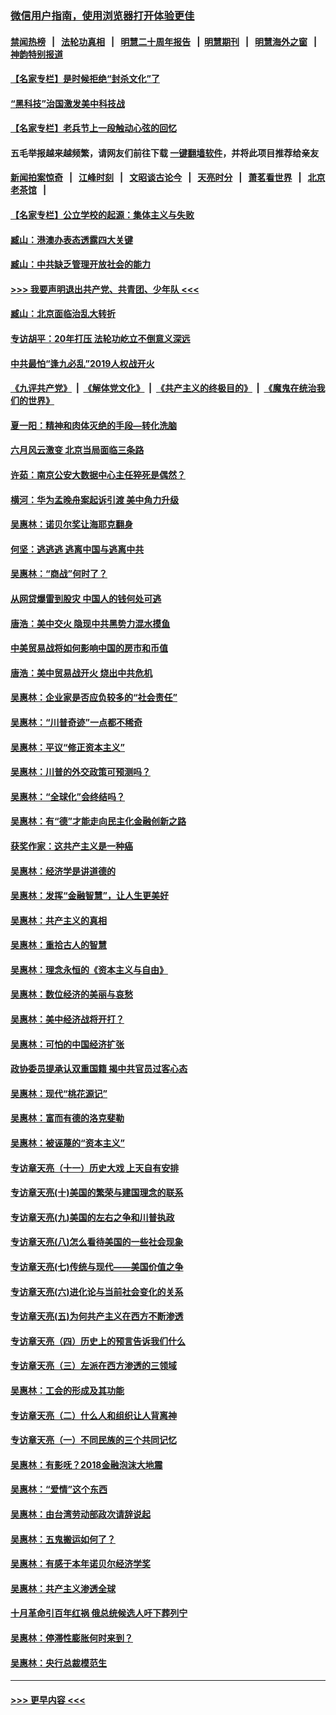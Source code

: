 ### [微信用户指南，使用浏览器打开体验更佳](https://github.com/gfw-breaker/banned-news1/blob/master/indexes/wechat-guide.md?t=0)
#### [禁闻热榜](热点新闻.md?t=0)  &nbsp;&nbsp;|&nbsp;&nbsp; [法轮功真相](https://github.com/gfw-breaker/truth/blob/master/README.md?t=0) &nbsp;&nbsp;|&nbsp;&nbsp; [明慧二十周年报告](https://github.com/gfw-breaker/mh-reports/blob/master/README.md?t=0) &nbsp;&nbsp;|&nbsp;&nbsp;[明慧期刊](https://github.com/gfw-breaker/mh-qikan) &nbsp;&nbsp;|&nbsp;&nbsp; [明慧海外之窗](https://github.com/gfw-breaker/mh-news/blob/master/README.md?t=0) &nbsp;&nbsp;|&nbsp;&nbsp; [神韵特别报道](https://github.com/gfw-breaker/mh-news/blob/master/shenyun.md?t=0)
#### [【名家专栏】是时候拒绝“封杀文化”了](../pages/nsc423/n11814093.md?t=02171922) 
#### [“黑科技”治国激发美中科技战](../pages/nsc423/n11638056.md?t=02171922) 
#### [【名家专栏】老兵节上一段触动心弦的回忆](../pages/nsc423/n11646016.md?t=02171922) 
#### 五毛举报越来越频繁，请网友们前往下载 [一键翻墙软件](https://github.com/gfw-breaker/ssr-accounts)，并将此项目推荐给亲友
#### [新闻拍案惊奇](https://github.com/gfw-breaker/banned-news1/blob/master/pages/link4.md) &nbsp;&nbsp;|&nbsp;&nbsp; [江峰时刻](https://github.com/gfw-breaker/banned-news1/blob/master/pages/link4.md) &nbsp;&nbsp;|&nbsp;&nbsp; [文昭谈古论今](https://github.com/gfw-breaker/banned-news1/blob/master/pages/link4.md) &nbsp;&nbsp;|&nbsp;&nbsp; [天亮时分](https://github.com/gfw-breaker/banned-news1/blob/master/pages/link4.md) &nbsp;&nbsp;|&nbsp;&nbsp; [萧茗看世界](https://github.com/gfw-breaker/banned-news1/blob/master/pages/link4.md) &nbsp;&nbsp;|&nbsp;&nbsp; [北京老茶馆](https://github.com/gfw-breaker/banned-news1/blob/master/pages/link4.md) &nbsp;&nbsp;|&nbsp;&nbsp; 
#### [【名家专栏】公立学校的起源：集体主义与失败](../pages/nsc423/n11601833.md?t=02171922) 
#### [臧山：港澳办表态透露四大关键](../pages/nsc423/n11421628.md?t=02171922) 
#### [臧山：中共缺乏管理开放社会的能力](../pages/nsc423/n11407457.md?t=02171922) 
#### [>>> 我要声明退出共产党、共青团、少年队 <<<](https://github.com/begood0513/goodnews/blob/master/quit/letter.md) 
#### [臧山：北京面临治乱大转折](../pages/nsc423/n11406895.md?t=02171922) 
#### [专访胡平：20年打压 法轮功屹立不倒意义深远](../pages/nsc423/n11398800.md?t=02171922) 
#### [中共最怕“逢九必乱”2019人权战开火](../pages/nsc423/n11385248.md?t=02171922) 
#### [《九评共产党》](https://github.com/begood0513/9ping.md/blob/master/README.md) &nbsp;|&nbsp; [《解体党文化》](../../../../jtdwh.md/blob/master/README.md)  &nbsp;|&nbsp; [《共产主义的终极目的》](../../../../gczydzjmd.md/blob/master/README.md) &nbsp;|&nbsp; [《魔鬼在统治我们的世界》](../../../../mgztzwmdsj.md/blob/master/README.md) 
#### [夏一阳：精神和肉体灭绝的手段—转化洗脑](../pages/nsc423/n11368250.md?t=02171922) 
#### [六月风云激变 北京当局面临三条路](../pages/nsc423/n11313668.md?t=02171922) 
#### [许茹：南京公安大数据中心主任猝死是偶然？](../pages/nsc423/n11064744.md?t=02171922) 
#### [横河：华为孟晚舟案起诉引渡 美中角力升级](../pages/nsc423/n11027230.md?t=02171922) 
#### [吴惠林：诺贝尔奖让海耶克翻身](../pages/nsc423/n10890049.md?t=02171922) 
#### [何坚：逃逃逃 逃离中国与逃离中共](../pages/nsc423/n10592891.md?t=02171922) 
#### [吴惠林：“商战”何时了？](../pages/nsc423/n10573558.md?t=02171922) 
#### [从网贷爆雷到股灾 中国人的钱何处可逃](../pages/nsc423/n10572800.md?t=02171922) 
#### [唐浩：美中交火 隐现中共黑势力混水摸鱼](../pages/nsc423/n10544040.md?t=02171922) 
#### [中美贸易战将如何影响中国的房市和币值](../pages/nsc423/n10543697.md?t=02171922) 
#### [唐浩：美中贸易战开火 烧出中共危机](../pages/nsc423/n10540126.md?t=02171922) 
#### [吴惠林：企业家是否应负较多的“社会责任”](../pages/nsc423/n10535022.md?t=02171922) 
#### [吴惠林：“川普奇迹”一点都不稀奇](../pages/nsc423/n10512808.md?t=02171922) 
#### [吴惠林：平议“修正资本主义”](../pages/nsc423/n10495724.md?t=02171922) 
#### [吴惠林：川普的外交政策可预测吗？](../pages/nsc423/n10462387.md?t=02171922) 
#### [吴惠林：“全球化”会终结吗？](../pages/nsc423/n10452838.md?t=02171922) 
#### [吴惠林：有“德”才能走向民主化金融创新之路](../pages/nsc423/n10432292.md?t=02171922) 
#### [获奖作家：这共产主义是一种癌](../pages/nsc423/n10431541.md?t=02171922) 
#### [吴惠林：经济学是讲道德的](../pages/nsc423/n10398014.md?t=02171922) 
#### [吴惠林：发挥“金融智慧”，让人生更美好](../pages/nsc423/n10375019.md?t=02171922) 
#### [吴惠林：共产主义的真相](../pages/nsc423/n10351394.md?t=02171922) 
#### [吴惠林：重拾古人的智慧](../pages/nsc423/n10337691.md?t=02171922) 
#### [吴惠林：理念永恒的《资本主义与自由》](../pages/nsc423/n10316274.md?t=02171922) 
#### [吴惠林：数位经济的美丽与哀愁](../pages/nsc423/n10292946.md?t=02171922) 
#### [吴惠林：美中经济战将开打？](../pages/nsc423/n10258825.md?t=02171922) 
#### [吴惠林：可怕的中国经济扩张](../pages/nsc423/n10219147.md?t=02171922) 
#### [政协委员提承认双重国籍 揭中共官员过客心态](../pages/nsc423/n10208809.md?t=02171922) 
#### [吴惠林：现代“桃花源记”](../pages/nsc423/n10185234.md?t=02171922) 
#### [吴惠林：富而有德的洛克斐勒](../pages/nsc423/n10142264.md?t=02171922) 
#### [吴惠林：被诬蔑的“资本主义”](../pages/nsc423/n10124816.md?t=02171922) 
#### [专访章天亮（十一）历史大戏 上天自有安排](../pages/nsc423/n10094905.md?t=02171922) 
#### [专访章天亮(十)美国的繁荣与建国理念的联系](../pages/nsc423/n10094899.md?t=02171922) 
#### [专访章天亮(九)美国的左右之争和川普执政](../pages/nsc423/n10094889.md?t=02171922) 
#### [专访章天亮(八)怎么看待美国的一些社会现象](../pages/nsc423/n10094857.md?t=02171922) 
#### [专访章天亮(七)传统与现代——美国价值之争](../pages/nsc423/n10093140.md?t=02171922) 
#### [专访章天亮(六)进化论与当前社会变化的关系](../pages/nsc423/n10092036.md?t=02171922) 
#### [专访章天亮(五)为何共产主义在西方不断渗透](../pages/nsc423/n10083620.md?t=02171922) 
#### [专访章天亮（四）历史上的预言告诉我们什么](../pages/nsc423/n10083606.md?t=02171922) 
#### [专访章天亮（三）左派在西方渗透的三领域](../pages/nsc423/n10081115.md?t=02171922) 
#### [吴惠林：工会的形成及其功能](../pages/nsc423/n10080633.md?t=02171922) 
#### [专访章天亮（二）什么人和组织让人背离神](../pages/nsc423/n10076637.md?t=02171922) 
#### [专访章天亮（一）不同民族的三个共同记忆](../pages/nsc423/n10074188.md?t=02171922) 
#### [吴惠林：有影呒？2018金融泡沫大地震](../pages/nsc423/n10040534.md?t=02171922) 
#### [吴惠林：“爱情”这个东西](../pages/nsc423/n10019423.md?t=02171922) 
#### [吴惠林：由台湾劳动部政次请辞说起](../pages/nsc423/n9979679.md?t=02171922) 
#### [吴惠林：五鬼搬运如何了？](../pages/nsc423/n9925338.md?t=02171922) 
#### [吴惠林：有感于本年诺贝尔经济学奖](../pages/nsc423/n9871883.md?t=02171922) 
#### [吴惠林：共产主义渗透全球](../pages/nsc423/n9812748.md?t=02171922) 
#### [十月革命引百年红祸 俄总统候选人吁下葬列宁](../pages/nsc423/n9810182.md?t=02171922) 
#### [吴惠林：停滞性膨胀何时来到？](../pages/nsc423/n9764136.md?t=02171922) 
#### [吴惠林：央行总裁模范生](../pages/nsc423/n9728134.md?t=02171922) 

----
#### [ >>> 更早内容 <<< ](../indexes/nsc423-earlier.md)
